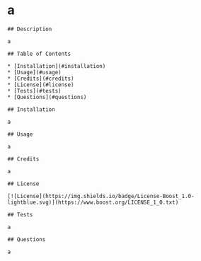 # a

    ## Description
    
    a
    
    ## Table of Contents
    
    * [Installation](#installation)
    * [Usage](#usage)
    * [Credits](#credits)
    * [License](#license)
    * [Tests](#tests)
    * [Questions](#questions)
    
    ## Installation
    
    a
    
    ## Usage
    
    a
    
    ## Credits
    
    a
    
    ## License
    
    [![License](https://img.shields.io/badge/License-Boost_1.0-lightblue.svg)](https://www.boost.org/LICENSE_1_0.txt)
    
    ## Tests
    
    a
    
    ## Questions
    
    a